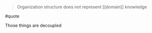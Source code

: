 > Organization structure does not represent [[domain]] knowledge

#quote 

Those things are decoupled